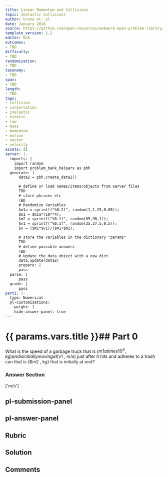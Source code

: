 ```yaml
---
title: Linear Momentum and Collisions
topic: Inelastic Collisions
author: Urone et. al
date: January 2018
source: https://github.com/open-resources/webwork-open-problem-library/tree/master/Contrib/BrockPhysics/College_Physics_Urone/8.Linear_Momentum_and_Collisions/8-05.Inelastic_Collisions/NU_U17_08_05_012.pg
template_version: 1.2
editor: N/A
outcomes:
- TBD
difficulty:
- TBD
randomization:
- TBD
taxonomy:
- TBD
span:
- TBD
length:
- TBD
tags:
- collision
- conservation
- inelastic
- kinetic
- law
- mass
- momentum
- motion
- vector
- velocity
assets: []
server: |-
  imports: |
    import random
    import problem_bank_helpers as pbh
  generate: |
      data2 = pbh.create_data2()

      # define or load names/items/objects from server files
      TBD
      # store phrases etc
      TBD
      # Randomize Variables
      $m1a = sprintf("%0.2f", random(1,1.25,0.05));
      $m1 = $m1a*(10**4);
      $m2 = sprintf("%0.1f", random(85,90,1));
      $v1 = sprintf("%0.1f", random(25,27.5,0.5));
      $v = ($m1*$v1)/($m1+$m2);

      # store the variables in the dictionary "params"
      TBD
      # define possible answers
      TBD
      # Update the data object with a new dict
      data.update(data2)
      prepare: |
      pass
  parse: |
      pass
  grade: |
      pass
part1: |-
  type: Numerical
  pl-customizations:
    weight: 1
    hide-answer-panel: true
---
```


# {{ params.vars.title }}## Part 0 
What is the speed of a garbage truck that is ($m1a times 10^4 , kg) and is initially moving at ($v1 , m/s) just after it hits and adheres to a trash can that is ($m2 , kg) that is initially at rest? 


### Answer Section 
['m/s']

## pl-submission-panel 


## pl-answer-panel 


## Rubric 


## Solution 


## Comments 


